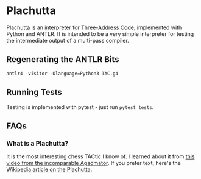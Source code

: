 # Plachutta
Plachutta is an interpreter for [Three-Address Code](https://en.wikipedia.org/wiki/Three-address_code), implemented
with Python and ANTLR. It is intended to be a very simple interpreter for testing the intermediate output of a
multi-pass compiler.

## Regenerating the ANTLR Bits
`antlr4 -visitor -Dlanguage=Python3 TAC.g4`

## Running Tests
Testing is implemented with pytest - just run `pytest tests`. 

## FAQs

### What is a Plachutta?

It is the most interesting chess TACtic I know of. I learned about it from 
[this video from the incomparable Agadmator](https://www.youtube.com/watch?v=AOZTkfCwK_c).
If you prefer text, here's the [Wikipedia article on the Plachutta](https://en.wikipedia.org/wiki/Plachutta).
